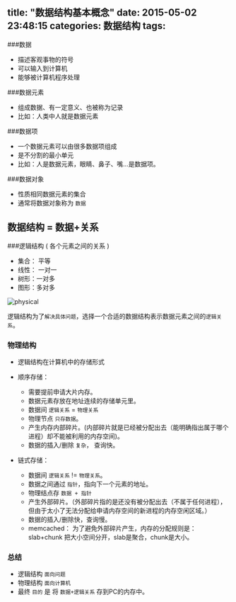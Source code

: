 title: "数据结构基本概念"
date: 2015-05-02 23:48:15
categories: 数据结构
tags:
---
###数据
* 描述客观事物的符号
* 可以输入到计算机
* 能够被计算机程序处理

###数据元素
* 组成数据、有一定意义、也被称为记录
* 比如：人类中人就是数据元素

###数据项
* 一个数据元素可以由很多数据项组成
* 是不分割的最小单元
*  比如：人是数据元素，眼睛、鼻子、嘴...是数据项。

###数据对象
* 性质相同数据元素的集合
* 通常将数据对象称为 `数据`

<!-- more -->

## 数据结构 = 数据+关系

###逻辑结构 ( 各个元素之间的关系 )
* 集合： 平等
* 线性： 一对一
* 树形：一对多
* 图形：多对多

![physical](http://7xirg5.com1.z0.glb.clouddn.com/physical.png)

逻辑结构为了`解决具体问题`，选择一个合适的数据结构表示数据元素之间的`逻辑关系`。

### 物理结构
* 逻辑结构在计算机中的存储形式
* 顺序存储：
  * 需要提前申请大片内存。
  * 数据元素存放在地址连续的存储单元里。
  * 数据间 `逻辑关系` = `物理关系`
  * 物理节点 `只存数据`。
  * 产生内存内部碎片。(内部碎片就是已经被分配出去（能明确指出属于哪个进程）却不能被利用的内存空间)。
  * 数据的插入/删除 `复杂`， 查询快。

* 链式存储：
  * 数据间 `逻辑关系` != `物理关系`。
  * 数据之间通过 `指针`，指向下一个元素的地址。
  * 物理结点存  `数据 + 指针`
  * 产生外部碎片。（外部碎片指的是还没有被分配出去（不属于任何进程），但由于太小了无法分配给申请内存空间的新进程的内存空闲区域。）
  * 数据的插入/删除快，查询慢。
  * memcached： 为了避免外部碎片产生，内存的分配规则是：slab+chunk 把大小空间分开，slab是聚合，chunk是大小。

### 总结
* 逻辑结构 `面向问题`
* 物理结构 `面向计算机`
* 最终 `目的` 是 将 `数据+逻辑关系` 存到PC的内存中。

